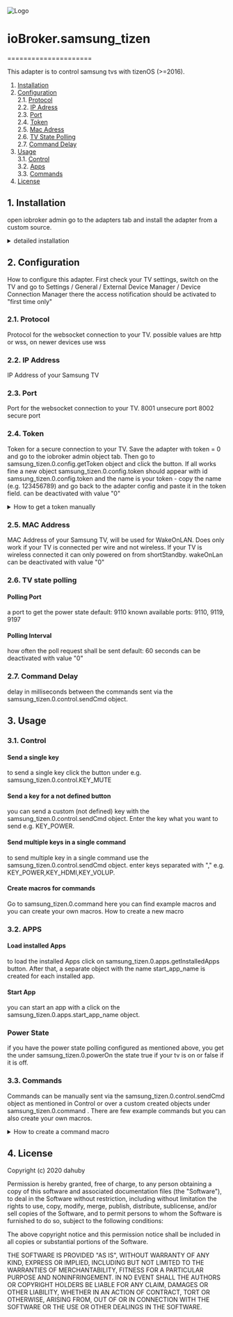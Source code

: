 ![Logo](admin/samsung.png)
# ioBroker.samsung_tizen
=====================

This adapter is to control samsung tvs with tizenOS (>=2016).
  
1. [Installation](#1-installation)  
2. [Configuration](#2-Configuration)  
2.1. [Protocol](#21-protocol)  
2.2. [IP Adress](#22-ip-address)  
2.3. [Port](#23-port)  
2.4. [Token](#24-token)  
2.5. [Mac Adress](#25-mac-adress)  
2.6. [TV State Polling](#26-tv-state-polling)  
2.7. [Command Delay](#27-command-delay)  
3. [Usage](#3-usage)  
3.1. [Control](#31-control)  
3.2. [Apps](#32-apps)  
3.3. [Commands](#33-commands)  
4. [License](#4-License)  

## 1. Installation
open iobroker admin go to the adapters tab and install the adapter from a custom source.

<details><summary>detailed installation</summary>
<p>

1. click on the github icon (install from custom URL)
![install1](images/install1.png)
2. enter this github URL https://github.com/dahuby/iobroker.samsungTizen/tarball/master
3. click on install
![install2](images/install2.png)
4. go back to the adapters tab and search "Samsung Tizen"
5. click on "+" to add a new instance
![install3](images/install3.png)
6. configure the adapter 
![install4](images/install4.png)

</p>
</details>

## 2. Configuration
How to configure this adapter. 
First check your TV settings, switch on the TV and go to Settings / General / External Device Manager / Device Connection Manager there the access notification should be activated to "first time only"

### 2.1. Protocol
Protocol for the websocket connection to your TV.
possible values are http or wss, on newer devices use wss

### 2.2. IP Address 
IP Address of your Samsung TV

### 2.3. Port
Port for the websocket connection to your TV.
8001 unsecure port
8002 secure port

### 2.4. Token 
Token for a secure connection to your TV. 
Save the adapter with token = 0 and go to the iobroker admin object tab.
Then go to samsung_tizen.0.config.getToken object and click the button.
If all works fine a new object samsung_tizen.0.config.token should appear with id samsung_tizen.0.config.token and the name is your token - copy the name (e.g. 123456789) and go back to the adapter config and paste it in the token field.
can be deactivated with value "0"

<details><summary>How to get a token manually</summary>
<p>
Install "wscat" on the device where ioBroker is running with following command:

```sh
npm install wscat
```

Turn TV on and query the token via websocket connection 

```sh
wscat -n -c wss://tvIp:8002/api/v2/channels/samsung.remote.control?name=aW9Ccm9rZXI=
```

a pop up appears on your TV that must be accepted.
take the token from the returned json response

```json
{"name":"aW9Ccm9rZXI="},"connectTime":1575818900205,"deviceName":"aW9Ccm9rZXI=","id":"12345678-797c-45b0-b0f1-233535918548","isHost":false}],"id":"12345678-797c-45b0-b0f1-233535918548","token":"10916644"},"event":"ms.channel.connect"}
```

</p>
</details>

### 2.5. MAC Address
MAC Address of your Samsung TV, will be used for WakeOnLAN. 
Does only work if your TV is connected per wire and not wireless.
If your TV is wireless connected it can only powered on from shortStandby.
wakeOnLan can be deactivated with value "0"

### 2.6. TV state polling
#### Polling Port
a port to get the power state 
default: 9110
known available ports: 9110, 9119, 9197 
#### Polling Interval 
how often the poll request shall be sent
default: 60 seconds
can be deactivated with value "0"

### 2.7. Command Delay
delay in milliseconds between the commands sent via the samsung_tizen.0.control.sendCmd object. 

## 3. Usage

### 3.1. Control

#### Send a single key
to send a single key click the button under e.g. samsung_tizen.0.control.KEY_MUTE

#### Send a key for a not defined button
you can send a custom (not defined) key with the samsung_tizen.0.control.sendCmd object.
Enter the key what you want to send e.g. KEY_POWER.

#### Send multiple keys in a single command 
to send multiple key in a single command use the samsung_tizen.0.control.sendCmd object.
enter keys separated with "," e.g. KEY_POWER,KEY_HDMI,KEY_VOLUP.

#### Create macros for commands

Go to samsung_tizen.0.command here you can find example macros and you can create your own macros.
<a name="use_cmd">How to create a new macro</a>

### 3.2. APPS

#### Load installed Apps
to load the installed Apps click on samsung_tizen.0.apps.getInstalledApps button.
After that, a separate object with the name start_app_name is created for each installed app.

#### Start App
you can start an app with a click on the samsung_tizen.0.apps.start_app_name object.

### Power State 

if you have the power state polling configured as mentioned above, you get the under samsung_tizen.0.powerOn the state true if your tv is on or false if it is off.

### 3.3. Commands

Commands can be manually sent via the samsung_tizen.0.control.sendCmd object as mentioned in <a name="use_ctrl">Control</a> or over a custom created objects under samsung_tizen.0.command .
There are few example commands but you can also create your own macros.
<details><summary>How to create a command macro </summary>
<p>

1. go to adapters and open samsung_tizen.0.command
2. click on the + icon to create a new object
![cmd1](images/cmd1.png)
3. check that the parent object is samsung_tizen.0.command
4. enter a new name for your command and check that type is datapoint and stateType = boolean.
![cmd2](images/cmd2.png)
5. under name enter the keys what you want to send.
6. role must be button 
7. and save
![cmd3](images/cmd3.png)
8. then you can send your command with the newly created object
![cmd4](images/cmd4.png)
</p>
</details>

## 4. License

Copyright (c) 2020 dahuby

Permission is hereby granted, free of charge, to any person obtaining a copy of this software and associated documentation files (the "Software"), to deal in the Software without restriction, including without limitation the rights to use, copy, modify, merge, publish, distribute, sublicense, and/or sell copies of the Software, and to permit persons to whom the Software is furnished to do so, subject to the following conditions:

The above copyright notice and this permission notice shall be included in all copies or substantial portions of the Software.

THE SOFTWARE IS PROVIDED "AS IS", WITHOUT WARRANTY OF ANY KIND, EXPRESS OR IMPLIED, INCLUDING BUT NOT LIMITED TO THE WARRANTIES OF MERCHANTABILITY, FITNESS FOR A PARTICULAR PURPOSE AND NONINFRINGEMENT. IN NO EVENT SHALL THE AUTHORS OR COPYRIGHT HOLDERS BE LIABLE FOR ANY CLAIM, DAMAGES OR OTHER LIABILITY, WHETHER IN AN ACTION OF CONTRACT, TORT OR OTHERWISE, ARISING FROM, OUT OF OR IN CONNECTION WITH THE SOFTWARE OR THE USE OR OTHER DEALINGS IN THE SOFTWARE.